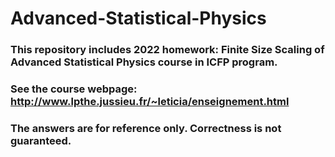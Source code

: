 # Advanced-Statistical-Physics

### This repository includes 2022 homework: Finite Size Scaling of Advanced Statistical Physics course in ICFP program.
### See the course webpage: http://www.lpthe.jussieu.fr/~leticia/enseignement.html
### The answers are for reference only. Correctness is not guaranteed.

